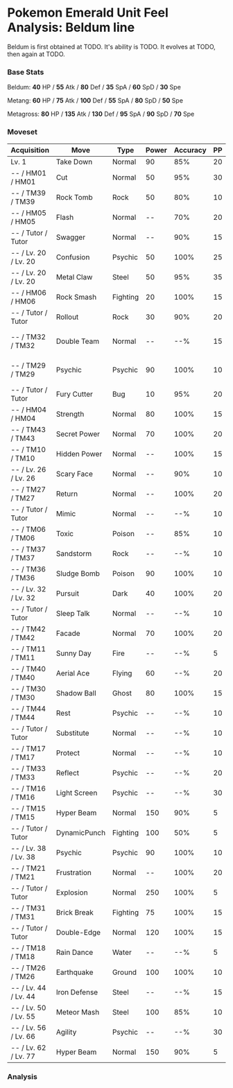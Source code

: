 # Pokemon Emerald Unit Feel Analysis: Beldum line

Beldum is first obtained at TODO. It's ability is TODO. It evolves at TODO, then again at TODO.

### Base Stats

Beldum: **40** HP / **55** Atk / **80** Def / **35** SpA / **60** SpD / **30** Spe

Metang: **60** HP / **75** Atk / **100** Def / **55** SpA / **80** SpD / **50** Spe

Metagross: **80** HP / **135** Atk / **130** Def / **95** SpA / **90** SpD / **70** Spe

### Moveset

|Acquisition         |Move        |Type    |Power|Accuracy|PP |Notes                    |
|---                 |---         |---     |---  |---     |---|---                      |
|Lv. 1               |Take Down   |Normal  |90   |85%     |20 |                         |
|-- / HM01 / HM01    |Cut         |Normal  |50   |95%     |30 |                         |
|-- / TM39 / TM39    |Rock Tomb   |Rock    |50   |80%     |10 |                         |
|-- / HM05 / HM05    |Flash       |Normal  |--   |70%     |20 |                         |
|-- / Tutor / Tutor  |Swagger     |Normal  |--   |90%     |15 |Emerald only             |
|-- / Lv. 20 / Lv. 20|Confusion   |Psychic |50   |100%    |25 |                         |
|-- / Lv. 20 / Lv. 20|Metal Claw  |Steel   |50   |95%     |35 |                         |
|-- / HM06 / HM06    |Rock Smash  |Fighting|20   |100%    |15 |                         |
|-- / Tutor / Tutor  |Rollout     |Rock    |30   |90%     |20 |Emerald only             |
|-- / TM32 / TM32    |Double Team |Normal  |--   |--%     |15 |Buy at Game Corner       |
|-- / TM29 / TM29    |Psychic     |Psychic |90   |100%    |10 |Buy at Game Corner       |
|-- / Tutor / Tutor  |Fury Cutter |Bug     |10   |95%     |20 |Emerald only             |
|-- / HM04 / HM04    |Strength    |Normal  |80   |100%    |15 |                         |
|-- / TM43 / TM43    |Secret Power|Normal  |70   |100%    |20 |                         |
|-- / TM10 / TM10    |Hidden Power|Normal  |--   |100%    |15 |                         |
|-- / Lv. 26 / Lv. 26|Scary Face  |Normal  |--   |90%     |10 |                         |
|-- / TM27 / TM27    |Return      |Normal  |--   |100%    |20 |                         |
|-- / Tutor / Tutor  |Mimic       |Normal  |--   |--%     |10 |Emerald only             |
|-- / TM06 / TM06    |Toxic       |Poison  |--   |85%     |10 |                         |
|-- / TM37 / TM37    |Sandstorm   |Rock    |--   |--%     |10 |                         |
|-- / TM36 / TM36    |Sludge Bomb |Poison  |90   |100%    |10 |                         |
|-- / Lv. 32 / Lv. 32|Pursuit     |Dark    |40   |100%    |20 |                         |
|-- / Tutor / Tutor  |Sleep Talk  |Normal  |--   |--%     |10 |Emerald only             |
|-- / TM42 / TM42    |Facade      |Normal  |70   |100%    |20 |                         |
|-- / TM11 / TM11    |Sunny Day   |Fire    |--   |--%     |5  |                         |
|-- / TM40 / TM40    |Aerial Ace  |Flying  |60   |--%     |20 |                         |
|-- / TM30 / TM30    |Shadow Ball |Ghost   |80   |100%    |15 |                         |
|-- / TM44 / TM44    |Rest        |Psychic |--   |--%     |10 |                         |
|-- / Tutor / Tutor  |Substitute  |Normal  |--   |--%     |10 |Emerald only             |
|-- / TM17 / TM17    |Protect     |Normal  |--   |--%     |10 |                         |
|-- / TM33 / TM33    |Reflect     |Psychic |--   |--%     |20 |                         |
|-- / TM16 / TM16    |Light Screen|Psychic |--   |--%     |30 |                         |
|-- / TM15 / TM15    |Hyper Beam  |Normal  |150  |90%     |5  |                         |
|-- / Tutor / Tutor  |DynamicPunch|Fighting|100  |50%     |5  |Emerald only             |
|-- / Lv. 38 / Lv. 38|Psychic     |Psychic |90   |100%    |10 |                         |
|-- / TM21 / TM21    |Frustration |Normal  |--   |100%    |20 |                         |
|-- / Tutor / Tutor  |Explosion   |Normal  |250  |100%    |5  |Emerald only             |
|-- / TM31 / TM31    |Brick Break |Fighting|75   |100%    |15 |                         |
|-- / Tutor / Tutor  |Double-Edge |Normal  |120  |100%    |15 |Emerald only             |
|-- / TM18 / TM18    |Rain Dance  |Water   |--   |--%     |5  |                         |
|-- / TM26 / TM26    |Earthquake  |Ground  |100  |100%    |10 |                         |
|-- / Lv. 44 / Lv. 44|Iron Defense|Steel   |--   |--%     |15 |                         |
|-- / Lv. 50 / Lv. 55|Meteor Mash |Steel   |100  |85%     |10 |                         |
|-- / Lv. 56 / Lv. 66|Agility     |Psychic |--   |--%     |30 |                         |
|-- / Lv. 62 / Lv. 77|Hyper Beam  |Normal  |150  |90%     |5  |                         |

### Analysis